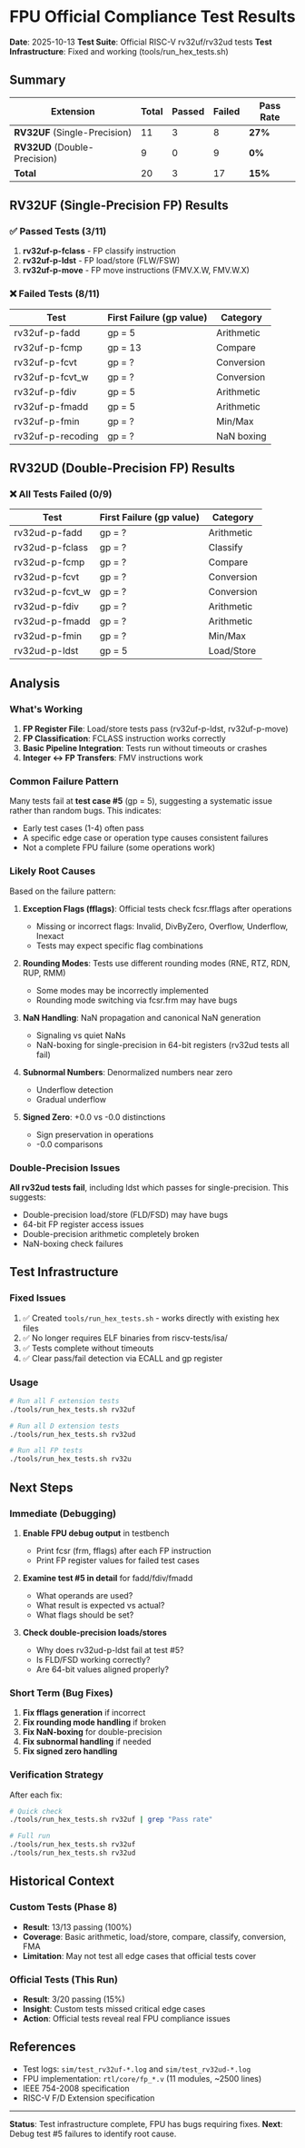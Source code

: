# FPU Official Compliance Test Results

**Date**: 2025-10-13
**Test Suite**: Official RISC-V rv32uf/rv32ud tests
**Test Infrastructure**: Fixed and working (tools/run_hex_tests.sh)

## Summary

| Extension | Total | Passed | Failed | Pass Rate |
|-----------|-------|--------|--------|-----------|
| **RV32UF** (Single-Precision) | 11 | 3 | 8 | **27%** |
| **RV32UD** (Double-Precision) | 9 | 0 | 9 | **0%** |
| **Total** | 20 | 3 | 17 | **15%** |

## RV32UF (Single-Precision FP) Results

### ✅ Passed Tests (3/11)

1. **rv32uf-p-fclass** - FP classify instruction
2. **rv32uf-p-ldst** - FP load/store (FLW/FSW)
3. **rv32uf-p-move** - FP move instructions (FMV.X.W, FMV.W.X)

### ❌ Failed Tests (8/11)

| Test | First Failure (gp value) | Category |
|------|-------------------------|----------|
| rv32uf-p-fadd | gp = 5 | Arithmetic |
| rv32uf-p-fcmp | gp = 13 | Compare |
| rv32uf-p-fcvt | gp = ? | Conversion |
| rv32uf-p-fcvt_w | gp = ? | Conversion |
| rv32uf-p-fdiv | gp = 5 | Arithmetic |
| rv32uf-p-fmadd | gp = 5 | Arithmetic |
| rv32uf-p-fmin | gp = ? | Min/Max |
| rv32uf-p-recoding | gp = ? | NaN boxing |

## RV32UD (Double-Precision FP) Results

### ❌ All Tests Failed (0/9)

| Test | First Failure (gp value) | Category |
|------|-------------------------|----------|
| rv32ud-p-fadd | gp = ? | Arithmetic |
| rv32ud-p-fclass | gp = ? | Classify |
| rv32ud-p-fcmp | gp = ? | Compare |
| rv32ud-p-fcvt | gp = ? | Conversion |
| rv32ud-p-fcvt_w | gp = ? | Conversion |
| rv32ud-p-fdiv | gp = ? | Arithmetic |
| rv32ud-p-fmadd | gp = ? | Arithmetic |
| rv32ud-p-fmin | gp = ? | Min/Max |
| rv32ud-p-ldst | gp = 5 | Load/Store |

## Analysis

### What's Working

1. **FP Register File**: Load/store tests pass (rv32uf-p-ldst, rv32uf-p-move)
2. **FP Classification**: FCLASS instruction works correctly
3. **Basic Pipeline Integration**: Tests run without timeouts or crashes
4. **Integer ↔ FP Transfers**: FMV instructions work

### Common Failure Pattern

Many tests fail at **test case #5** (gp = 5), suggesting a systematic issue rather than random bugs. This indicates:
- Early test cases (1-4) often pass
- A specific edge case or operation type causes consistent failures
- Not a complete FPU failure (some operations work)

### Likely Root Causes

Based on the failure pattern:

1. **Exception Flags (fflags)**: Official tests check fcsr.fflags after operations
   - Missing or incorrect flags: Invalid, DivByZero, Overflow, Underflow, Inexact
   - Tests may expect specific flag combinations

2. **Rounding Modes**: Tests use different rounding modes (RNE, RTZ, RDN, RUP, RMM)
   - Some modes may be incorrectly implemented
   - Rounding mode switching via fcsr.frm may have bugs

3. **NaN Handling**: NaN propagation and canonical NaN generation
   - Signaling vs quiet NaNs
   - NaN-boxing for single-precision in 64-bit registers (rv32ud tests all fail)

4. **Subnormal Numbers**: Denormalized numbers near zero
   - Underflow detection
   - Gradual underflow

5. **Signed Zero**: +0.0 vs -0.0 distinctions
   - Sign preservation in operations
   - -0.0 comparisons

### Double-Precision Issues

**All rv32ud tests fail**, including ldst which passes for single-precision. This suggests:
- Double-precision load/store (FLD/FSD) may have bugs
- 64-bit FP register access issues
- Double-precision arithmetic completely broken
- NaN-boxing check failures

## Test Infrastructure

### Fixed Issues

1. ✅ Created `tools/run_hex_tests.sh` - works directly with existing hex files
2. ✅ No longer requires ELF binaries from riscv-tests/isa/
3. ✅ Tests complete without timeouts
4. ✅ Clear pass/fail detection via ECALL and gp register

### Usage

```bash
# Run all F extension tests
./tools/run_hex_tests.sh rv32uf

# Run all D extension tests
./tools/run_hex_tests.sh rv32ud

# Run all FP tests
./tools/run_hex_tests.sh rv32u
```

## Next Steps

### Immediate (Debugging)

1. **Enable FPU debug output** in testbench
   - Print fcsr (frm, fflags) after each FP instruction
   - Print FP register values for failed test cases

2. **Examine test #5 in detail** for fadd/fdiv/fmadd
   - What operands are used?
   - What result is expected vs actual?
   - What flags should be set?

3. **Check double-precision loads/stores**
   - Why does rv32ud-p-ldst fail at test #5?
   - Is FLD/FSD working correctly?
   - Are 64-bit values aligned properly?

### Short Term (Bug Fixes)

1. **Fix fflags generation** if incorrect
2. **Fix rounding mode handling** if broken
3. **Fix NaN-boxing** for double-precision
4. **Fix subnormal handling** if needed
5. **Fix signed zero handling**

### Verification Strategy

After each fix:
```bash
# Quick check
./tools/run_hex_tests.sh rv32uf | grep "Pass rate"

# Full run
./tools/run_hex_tests.sh rv32uf
./tools/run_hex_tests.sh rv32ud
```

## Historical Context

### Custom Tests (Phase 8)
- **Result**: 13/13 passing (100%)
- **Coverage**: Basic arithmetic, load/store, compare, classify, conversion, FMA
- **Limitation**: May not test all edge cases that official tests cover

### Official Tests (This Run)
- **Result**: 3/20 passing (15%)
- **Insight**: Custom tests missed critical edge cases
- **Action**: Official tests reveal real FPU compliance issues

## References

- Test logs: `sim/test_rv32uf-*.log` and `sim/test_rv32ud-*.log`
- FPU implementation: `rtl/core/fp_*.v` (11 modules, ~2500 lines)
- IEEE 754-2008 specification
- RISC-V F/D Extension specification

---

**Status**: Test infrastructure complete, FPU has bugs requiring fixes.
**Next**: Debug test #5 failures to identify root cause.
